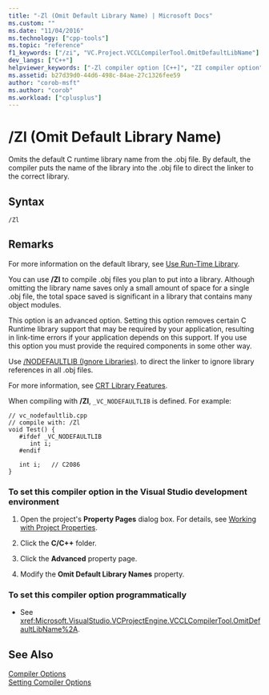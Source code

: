 ```yaml
---
title: "-Zl (Omit Default Library Name) | Microsoft Docs"
ms.custom: ""
ms.date: "11/04/2016"
ms.technology: ["cpp-tools"]
ms.topic: "reference"
f1_keywords: ["/zi", "VC.Project.VCCLCompilerTool.OmitDefaultLibName"]
dev_langs: ["C++"]
helpviewer_keywords: ["-Zl compiler option [C++]", "ZI compiler option", "Omit Default Library Name compiler option", "/Zl compiler option [C++]", "default libraries, omitting names"]
ms.assetid: b27d39d0-44d6-498c-84ae-27c1326fee59
author: "corob-msft"
ms.author: "corob"
ms.workload: ["cplusplus"]
---
```

# /Zl (Omit Default Library Name)
Omits the default C runtime library name from the .obj file. By default, the compiler puts the name of the library into the .obj file to direct the linker to the correct library.  
  
## Syntax  
  
```  
/Zl  
```  
  
## Remarks  
 For more information on the default library, see [Use Run-Time Library](../../build/reference/md-mt-ld-use-run-time-library.md).  
  
 You can use **/Zl** to compile .obj files you plan to put into a library. Although omitting the library name saves only a small amount of space for a single .obj file, the total space saved is significant in a library that contains many object modules.  
  
 This option is an advanced option. Setting this option removes certain C Runtime library support that may be required by your application, resulting in link-time errors if your application depends on this support. If you use this option you must provide the required components in some other way.  
  
 Use [/NODEFAULTLIB (Ignore Libraries)](../../build/reference/nodefaultlib-ignore-libraries.md). to direct the linker to ignore library references in all .obj files.  
  
 For more information, see [CRT Library Features](../../c-runtime-library/crt-library-features.md).  
  
 When compiling with **/Zl**, `_VC_NODEFAULTLIB` is defined.  For example:  
  
```  
// vc_nodefaultlib.cpp  
// compile with: /Zl  
void Test() {  
   #ifdef _VC_NODEFAULTLIB  
      int i;  
   #endif  
  
   int i;   // C2086  
}  
```  
  
### To set this compiler option in the Visual Studio development environment  
  
1.  Open the project's **Property Pages** dialog box. For details, see [Working with Project Properties](../../ide/working-with-project-properties.md).  
  
2.  Click the **C/C++** folder.  
  
3.  Click the **Advanced** property page.  
  
4.  Modify the **Omit Default Library Names** property.  
  
### To set this compiler option programmatically  
  
-   See <xref:Microsoft.VisualStudio.VCProjectEngine.VCCLCompilerTool.OmitDefaultLibName%2A>.  
  
## See Also  
[Compiler Options](../../build/reference/compiler-options.md)<br/>
[Setting Compiler Options](../../build/reference/setting-compiler-options.md)